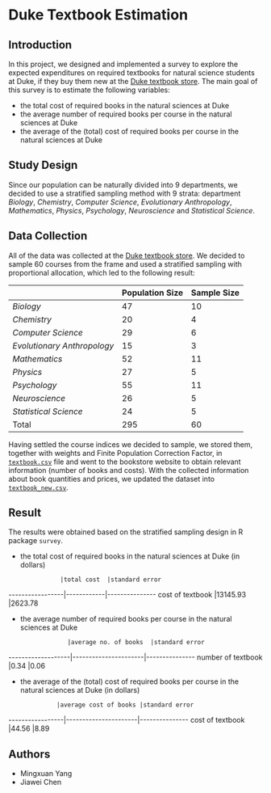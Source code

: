 # Duke Textbook Estimation

## Introduction

In this project, we designed and implemented a survey to explore the expected expenditures on required textbooks for natural science students at Duke, if they buy them new at the [Duke textbook store](https://eposweb-320.sequoiars.com/ePOS?form=shared3/gm/main.html&this_category=17&store=320&design=duke_textbooks). The main goal of this survey is to estimate the following variables:

- the total cost of required books in the natural sciences at Duke  
- the average number of required books per course in the natural sciences at Duke  
-  the average of the (total) cost of required books per course in the natural sciences at Duke

## Study Design

Since our population can be naturally divided into 9 departments, we decided to use a stratified sampling method with 9 strata: department *Biology*, *Chemistry*, *Computer Science*, *Evolutionary Anthropology*, *Mathematics*, *Physics*, *Psychology*, *Neuroscience* and *Statistical Science*.   

## Data Collection

All of the data was collected at the [Duke textbook store](https://eposweb-320.sequoiars.com/ePOS?form=shared3/gm/main.html&this_category=17&store=320&design=duke_textbooks). We decided to sample 60 courses from the frame and used a stratified sampling with proportional allocation, which led to the following result:

|                             |Population Size |Sample Size    |
|-----------------------------|----------------|---------|
|*Biology*                    |47              |10|
|*Chemistry*                  |20              |4|
|*Computer Science*           |29              |6|
|*Evolutionary Anthropology*  |15              |3|
|*Mathematics*                |52              |11|
|*Physics*                    |27              |5|
|*Psychology*                 |55              |11|
|*Neuroscience*               |26              |5|
|*Statistical Science*        |24              |5|
|Total                        |295             |60|

Having settled the course indices we decided to sample, we stored them, together with weights and Finite Population Correction Factor, in [`textbook.csv`](.Data/textbook.csv) file and went to the bookstore website to obtain relevant information (number of books and costs). With the collected information about book quantities and prices, we updated the dataset into [`textbook_new.csv`](.Data/textbook_new.csv).

## Result

The results were obtained based on the stratified sampling design in R package `survey`.

- the total cost of required books in the natural sciences at Duke (in dollars)

                 |total cost  |standard error 
-----------------|------------|---------------
cost of textbook |13145.93    |2623.78        

- the average number of required books per course in the natural sciences at Duke

                   |average no. of books  |standard error 
-------------------|----------------------|---------------
number of textbook |0.34                  |0.06

-  the average of the (total) cost of required books per course in the natural sciences at Duke (in dollars)

                 |average cost of books |standard error 
-----------------|----------------------|---------------
cost of textbook |44.56                 |8.89        

## Authors

- Mingxuan Yang  
- Jiawei Chen

